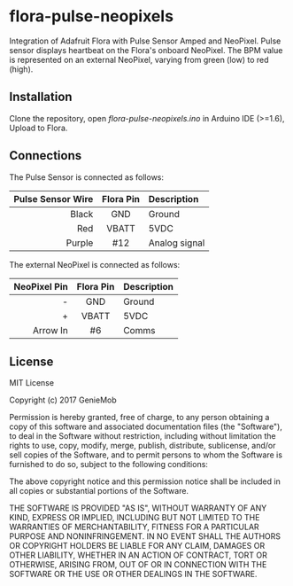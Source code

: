 flora-pulse-neopixels
=====================

Integration of Adafruit Flora with Pulse Sensor Amped and NeoPixel.  Pulse sensor displays heartbeat on the Flora's onboard NeoPixel.  The BPM value is represented on an external NeoPixel, varying from green (low) to red (high).


Installation
------------

Clone the repository, open _flora-pulse-neopixels.ino_ in Arduino IDE (>=1.6), Upload to Flora.


Connections
-----------

The Pulse Sensor is connected as follows:

| Pulse Sensor Wire | Flora Pin | Description   |
|------------------:|:---------:|:--------------|
| Black             | GND       | Ground        |
| Red               | VBATT     | 5VDC          |
| Purple            | #12       | Analog signal |

The external NeoPixel is connected as follows:

| NeoPixel Pin | Flora Pin | Description   |
|-------------:|:---------:|:--------------|
| -            | GND       | Ground        |
| +            | VBATT     | 5VDC          |
| Arrow In     | #6        | Comms         |


License
-------

MIT License

Copyright (c) 2017 GenieMob

Permission is hereby granted, free of charge, to any person obtaining a copy of this software and associated documentation files (the "Software"), to deal in the Software without restriction, including without limitation the rights to use, copy, modify, merge, publish, distribute, sublicense, and/or sell copies of the Software, and to permit persons to whom the Software is furnished to do so, subject to the following conditions:

The above copyright notice and this permission notice shall be included in all copies or substantial portions of the Software.

THE SOFTWARE IS PROVIDED "AS IS", WITHOUT WARRANTY OF ANY KIND, EXPRESS OR 
IMPLIED, INCLUDING BUT NOT LIMITED TO THE WARRANTIES OF MERCHANTABILITY, 
FITNESS FOR A PARTICULAR PURPOSE AND NONINFRINGEMENT. IN NO EVENT SHALL THE 
AUTHORS OR COPYRIGHT HOLDERS BE LIABLE FOR ANY CLAIM, DAMAGES OR OTHER 
LIABILITY, WHETHER IN AN ACTION OF CONTRACT, TORT OR OTHERWISE, ARISING FROM, 
OUT OF OR IN CONNECTION WITH THE SOFTWARE OR THE USE OR OTHER DEALINGS IN 
THE SOFTWARE.
